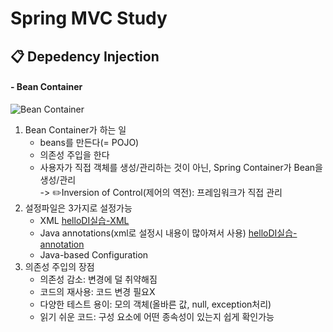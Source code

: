 Spring MVC Study</br>
=============

## 📋 Depedency Injection
<h4>- Bean Container</h4>

![Bean Container](https://user-images.githubusercontent.com/76934280/148174944-e289c948-3d87-4851-867e-f7e765403dc6.PNG)
1. Bean Container가 하는 일
   - beans를 만든다(= POJO)
   - 의존성 주입을 한다
   - 사용자가 직접 객체를 생성/관리하는 것이 아닌, Spring Container가 Bean을 생성/관리</br>
     -> ✏️Inversion of Control(제어의 역전): 프레임워크가 직접 관리
2. 설정파일은 3가지로 설정가능
   - XML  [helloDI실습-XML](https://github.com/syoh98/SpringMVCStudy/tree/master/helloDI)
   - Java annotations(xml로 설정시 내용이 많아져서 사용)  [helloDI실습-annotation](https://github.com/syoh98/SpringMVCStudy/tree/master/helloDI2)
   - Java-based Configuration
3. 의존성 주입의 장점
   - 의존성 감소: 변경에 덜 취약해짐
   - 코드의 재사용: 코드 변경 필요X
   - 다양한 테스트 용이: 모의 객체(올바른 값, null, exception처리)
   - 읽기 쉬운 코드: 구성 요소에 어떤 종속성이 있는지 쉽게 확인가능 
